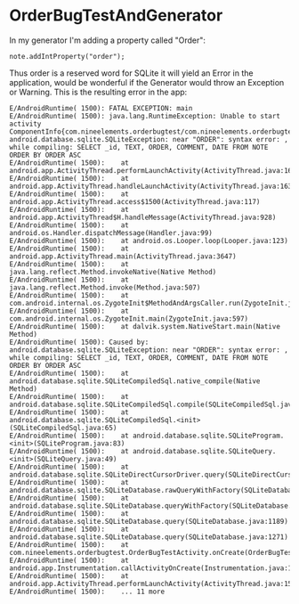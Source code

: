 # OrderBugTestAndGenerator

In my generator I'm adding a property called "Order":

    note.addIntProperty("order");

Thus order is a reserved word for SQLite it will yield an Error in the application, would be wonderful
if the Generator would throw an Exception or Warning. This is the resulting error in the app:

    E/AndroidRuntime( 1500): FATAL EXCEPTION: main
    E/AndroidRuntime( 1500): java.lang.RuntimeException: Unable to start activity ComponentInfo{com.nineelements.orderbugtest/com.nineelements.orderbugtest.OrderBugTestActivity}: android.database.sqlite.SQLiteException: near "ORDER": syntax error: , while compiling: SELECT _id, TEXT, ORDER, COMMENT, DATE FROM NOTE ORDER BY ORDER ASC
    E/AndroidRuntime( 1500): 	at android.app.ActivityThread.performLaunchActivity(ActivityThread.java:1622)
    E/AndroidRuntime( 1500): 	at android.app.ActivityThread.handleLaunchActivity(ActivityThread.java:1638)
    E/AndroidRuntime( 1500): 	at android.app.ActivityThread.access$1500(ActivityThread.java:117)
    E/AndroidRuntime( 1500): 	at android.app.ActivityThread$H.handleMessage(ActivityThread.java:928)
    E/AndroidRuntime( 1500): 	at android.os.Handler.dispatchMessage(Handler.java:99)
    E/AndroidRuntime( 1500): 	at android.os.Looper.loop(Looper.java:123)
    E/AndroidRuntime( 1500): 	at android.app.ActivityThread.main(ActivityThread.java:3647)
    E/AndroidRuntime( 1500): 	at java.lang.reflect.Method.invokeNative(Native Method)
    E/AndroidRuntime( 1500): 	at java.lang.reflect.Method.invoke(Method.java:507)
    E/AndroidRuntime( 1500): 	at com.android.internal.os.ZygoteInit$MethodAndArgsCaller.run(ZygoteInit.java:839)
    E/AndroidRuntime( 1500): 	at com.android.internal.os.ZygoteInit.main(ZygoteInit.java:597)
    E/AndroidRuntime( 1500): 	at dalvik.system.NativeStart.main(Native Method)
    E/AndroidRuntime( 1500): Caused by: android.database.sqlite.SQLiteException: near "ORDER": syntax error: , while compiling: SELECT _id, TEXT, ORDER, COMMENT, DATE FROM NOTE ORDER BY ORDER ASC
    E/AndroidRuntime( 1500): 	at android.database.sqlite.SQLiteCompiledSql.native_compile(Native Method)
    E/AndroidRuntime( 1500): 	at android.database.sqlite.SQLiteCompiledSql.compile(SQLiteCompiledSql.java:92)
    E/AndroidRuntime( 1500): 	at android.database.sqlite.SQLiteCompiledSql.<init>(SQLiteCompiledSql.java:65)
    E/AndroidRuntime( 1500): 	at android.database.sqlite.SQLiteProgram.<init>(SQLiteProgram.java:83)
    E/AndroidRuntime( 1500): 	at android.database.sqlite.SQLiteQuery.<init>(SQLiteQuery.java:49)
    E/AndroidRuntime( 1500): 	at android.database.sqlite.SQLiteDirectCursorDriver.query(SQLiteDirectCursorDriver.java:42)
    E/AndroidRuntime( 1500): 	at android.database.sqlite.SQLiteDatabase.rawQueryWithFactory(SQLiteDatabase.java:1356)
    E/AndroidRuntime( 1500): 	at android.database.sqlite.SQLiteDatabase.queryWithFactory(SQLiteDatabase.java:1235)
    E/AndroidRuntime( 1500): 	at android.database.sqlite.SQLiteDatabase.query(SQLiteDatabase.java:1189)
    E/AndroidRuntime( 1500): 	at android.database.sqlite.SQLiteDatabase.query(SQLiteDatabase.java:1271)
    E/AndroidRuntime( 1500): 	at com.nineelements.orderbugtest.OrderBugTestActivity.onCreate(OrderBugTestActivity.java:37)
    E/AndroidRuntime( 1500): 	at android.app.Instrumentation.callActivityOnCreate(Instrumentation.java:1047)
    E/AndroidRuntime( 1500): 	at android.app.ActivityThread.performLaunchActivity(ActivityThread.java:1586)
    E/AndroidRuntime( 1500): 	... 11 more
